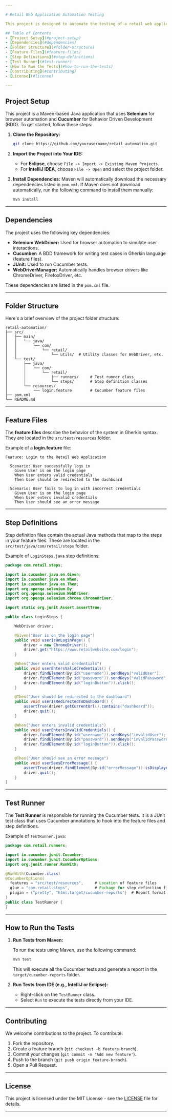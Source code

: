 ```yaml
---

# Retail Web Application Automation Testing

This project is designed to automate the testing of a retail web application using **Selenium WebDriver** and **Cucumber** (BDD framework). It simulates different user actions like login and error handling and is structured in a way that adheres to Behavior Driven Development (BDD) principles.

## Table of Contents
- [Project Setup](#project-setup)
- [Dependencies](#dependencies)
- [Folder Structure](#folder-structure)
- [Feature Files](#feature-files)
- [Step Definitions](#step-definitions)
- [Test Runner](#test-runner)
- [How to Run the Tests](#how-to-run-the-tests)
- [Contributing](#contributing)
- [License](#license)

---
```


## Project Setup

This project is a Maven-based Java application that uses **Selenium** for browser automation and **Cucumber** for Behavior Driven Development (BDD). To get started, follow these steps:

1. **Clone the Repository:**

    ```bash
    git clone https://github.com/yourusername/retail-automation.git
    ```

2. **Import the Project into Your IDE:**
   - For **Eclipse**, choose `File -> Import -> Existing Maven Projects`.
   - For **IntelliJ IDEA**, choose `File -> Open` and select the project folder.

3. **Install Dependencies:**
   Maven will automatically download the necessary dependencies listed in `pom.xml`. If Maven does not download automatically, run the following command to install them manually:
   
   ```bash
   mvn install
   ```

---

## Dependencies

The project uses the following key dependencies:

- **Selenium WebDriver:** Used for browser automation to simulate user interactions.
- **Cucumber:** A BDD framework for writing test cases in Gherkin language (feature files).
- **JUnit:** Used to run Cucumber tests.
- **WebDriverManager:** Automatically handles browser drivers like ChromeDriver, FirefoxDriver, etc.

These dependencies are listed in the `pom.xml` file.

---

## Folder Structure

Here's a brief overview of the project folder structure:

```
retail-automation/
├── src/
│   ├── main/
│   │   └── java/
│   │       └── com/
│   │           └── retail/
│   │               └── utils/  # Utility classes for WebDriver, etc.
│   └── test/
│       ├── java/
│       │   └── com/
│       │       └── retail/
│       │           ├── runners/     # Test runner class
│       │           └── steps/       # Step definition classes
│       └── resources/
│           └── login.feature        # Cucumber feature files
├── pom.xml
└── README.md
```

---

## Feature Files

The **feature files** describe the behavior of the system in Gherkin syntax. They are located in the `src/test/resources` folder.

Example of a **login.feature** file:

```gherkin
Feature: Login to the Retail Web Application

  Scenario: User successfully logs in
    Given User is on the login page
    When User enters valid credentials
    Then User should be redirected to the dashboard

  Scenario: User fails to log in with incorrect credentials
    Given User is on the login page
    When User enters invalid credentials
    Then User should see an error message
```

---

## Step Definitions

Step definition files contain the actual Java methods that map to the steps in your feature files. These are located in the `src/test/java/com/retail/steps` folder.

Example of `LoginSteps.java` step definitions:

```java
package com.retail.steps;

import io.cucumber.java.en.Given;
import io.cucumber.java.en.When;
import io.cucumber.java.en.Then;
import org.openqa.selenium.By;
import org.openqa.selenium.WebDriver;
import org.openqa.selenium.chrome.ChromeDriver;

import static org.junit.Assert.assertTrue;

public class LoginSteps {

    WebDriver driver;

    @Given("User is on the login page")
    public void userIsOnLoginPage() {
        driver = new ChromeDriver();
        driver.get("https://www.retailwebsite.com/login");
    }

    @When("User enters valid credentials")
    public void userEntersValidCredentials() {
        driver.findElement(By.id("username")).sendKeys("validUser");
        driver.findElement(By.id("password")).sendKeys("validPassword");
        driver.findElement(By.id("loginButton")).click();
    }

    @Then("User should be redirected to the dashboard")
    public void userIsRedirectedToDashboard() {
        assertTrue(driver.getCurrentUrl().contains("dashboard"));
        driver.quit();
    }

    @When("User enters invalid credentials")
    public void userEntersInvalidCredentials() {
        driver.findElement(By.id("username")).sendKeys("invalidUser");
        driver.findElement(By.id("password")).sendKeys("invalidPassword");
        driver.findElement(By.id("loginButton")).click();
    }

    @Then("User should see an error message")
    public void userSeesErrorMessage() {
        assertTrue(driver.findElement(By.id("errorMessage")).isDisplayed());
        driver.quit();
    }
}
```

---

## Test Runner

The **Test Runner** is responsible for running the Cucumber tests. It is a JUnit test class that uses Cucumber annotations to hook into the feature files and step definitions.

Example of `TestRunner.java`:

```java
package com.retail.runners;

import io.cucumber.junit.Cucumber;
import io.cucumber.junit.CucumberOptions;
import org.junit.runner.RunWith;

@RunWith(Cucumber.class)
@CucumberOptions(
  features = "src/test/resources",     # Location of feature files
  glue = "com.retail.steps",           # Package for step definition files
  plugin = {"pretty", "html:target/cucumber-reports"}  # Report format
)
public class TestRunner {
}
```

---

## How to Run the Tests

1. **Run Tests from Maven:**

   To run the tests using Maven, use the following command:

   ```bash
   mvn test
   ```

   This will execute all the Cucumber tests and generate a report in the `target/cucumber-reports` folder.

2. **Run Tests from IDE (e.g., IntelliJ or Eclipse):**

   - Right-click on the `TestRunner` class.
   - Select `Run` to execute the tests directly from your IDE.

---

## Contributing

We welcome contributions to the project. To contribute:

1. Fork the repository.
2. Create a feature branch (`git checkout -b feature-branch`).
3. Commit your changes (`git commit -m 'Add new feature'`).
4. Push to the branch (`git push origin feature-branch`).
5. Open a Pull Request.

---

## License

This project is licensed under the MIT License - see the [LICENSE](LICENSE) file for details.

---
